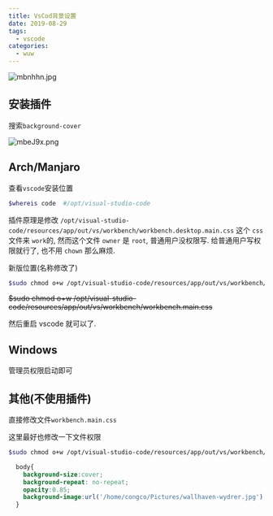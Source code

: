 ```yaml
---
title: VsCod背景设置
date: 2019-08-29
tags:
  - vscode
categories:
  - wuw
---
```


![mbnhhn.jpg](https://s2.ax1x.com/2019/08/29/mbnhhn.jpg)

## 安装插件

搜索`background-cover`

![mbeJ9x.png](https://s2.ax1x.com/2019/08/29/mbeJ9x.png)

## Arch/Manjaro

查看`vscode`安装位置

```bash
$whereis code  #/opt/visual-studio-code
```

插件原理是修改 `/opt/visual-studio-code/resources/app/out/vs/workbench/workbench.desktop.main.css` 这个 `css` 文件来 `work`的, 然而这个文件 `owner` 是 `root`, 普通用户没权限写.
给普通用户写权限就行了, 也不用 `chown` 那么麻烦.

新版位置(名称修改了)

```bash
$sudo chmod o+w /opt/visual-studio-code/resources/app/out/vs/workbench/workbench.desktop.main.css
```

~~$sudo chmod o+w /opt/visual-studio-code/resources/app/out/vs/workbench/workbench.main.css~~

然后重启 vscode 就可以了.

## Windows

管理员权限启动即可

## 其他(不使用插件)

直接修改文件`workbench.main.css`

这里最好也修改一下文件权限

```bash
$sudo chmod o+w /opt/visual-studio-code/resources/app/out/vs/workbench/workbench.desktop.main.css
```

```css
  body{
    background-size:cover;
    background-repeat: no-repeat;
    opacity:0.85;
    background-image:url('/home/congco/Pictures/wallhaven-wydrer.jpg');
  }
```
